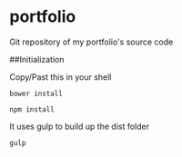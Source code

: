 # portfolio
Git repository of my portfolio's source code

##Initialization

Copy/Past this in your shell

	bower install

	npm install

It uses gulp to build up the dist folder

	gulp